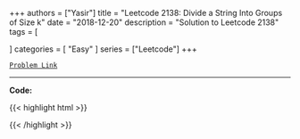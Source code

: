 
+++
authors = ["Yasir"]
title = "Leetcode 2138: Divide a String Into Groups of Size k"
date = "2018-12-20"
description = "Solution to Leetcode 2138"
tags = [
    
]
categories = [
    "Easy"
]
series = ["Leetcode"]
+++



[`Problem Link`](https://leetcode.com/problems/divide-a-string-into-groups-of-size-k/description/)

---

**Code:**

{{< highlight html >}}

{{< /highlight >}}

